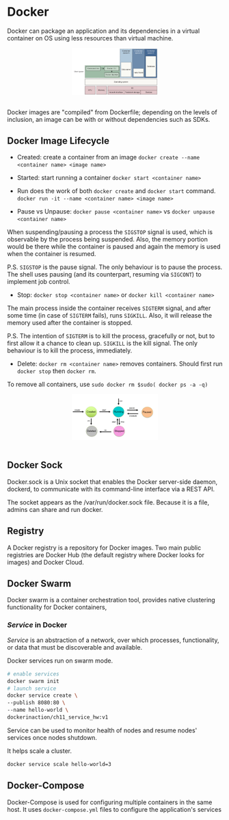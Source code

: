 # Docker

Docker can package an application and its dependencies in a virtual container on OS using less resources than virtual machine.

<div style="display: flex; justify-content: center;">
      <img src="imgs/docker_arch.png" width="40%" height="40%" alt="docker_arch" />
</div>
</br>

Docker images are "compiled" from Dockerfile; depending on the levels of inclusion, an image can be with or without dependencies such as SDKs.

## Docker Image Lifecycle

* Created: create a container from an image `docker create --name <container name> <image name>`

* Started: start running a container `docker start <container name>`

* Run does the work of both `docker create` and `docker start` command.  `docker run -it --name <container name> <image name>`

* Pause vs Unpause: `docker pause <container name>` vs `docker unpause <container name>`

When suspending/pausing a process the `SIGSTOP` signal is used, which is observable by the process being suspended. 
Also, the memory portion would be there while the container is paused and again the memory is used when the container is resumed.

P.S. `SIGSTOP` is the pause signal. The only behaviour is to pause the process. 
The shell uses pausing (and its counterpart, resuming via `SIGCONT`) to implement job control.

* Stop: `docker stop <container name>` or `docker kill <container name>`

The main process inside the container receives `SIGTERM` signal, and after some time (in case of `SIGTERM` fails), runs `SIGKILL`. 
Also, it will release the memory used after the container is stopped.

P.S. The intention of `SIGTERM` is to kill the process, gracefully or not, but to first allow it a chance to clean up.
`SIGKILL` is the kill signal. The only behaviour is to kill the process, immediately.

* Delete: `docker rm <container name>` removes containers. Should first run `docker stop` then `docker rm`.

To remove all containers, use `sudo docker rm $sudo( docker ps -a -q)`

<div style="display: flex; justify-content: center;">
      <img src="imgs/docker_img_lifecycle.png" width="40%" height="30%" alt="docker_img_lifecycle" />
</div>
</br>

## Docker Sock

Docker.sock is a Unix socket that enables the Docker server-side daemon, dockerd, to communicate with its command-line interface via a REST API.

The socket appears as the /var/run/docker.sock file. Because it is a file, admins can share and run docker.

## Registry
A Docker registry is a repository for Docker images. Two main public registries are Docker Hub (the default registry where Docker looks for images) and Docker Cloud. 

## Docker Swarm

Docker swarm is a container orchestration tool, provides native clustering functionality for Docker containers,

### *Service* in Docker

*Service* is an abstraction of a network, over which processes, functionality, or data that must be discoverable and available.

Docker services run on swarm mode.

```bash
# enable services
docker swarm init
# launch service
docker service create \
--publish 8080:80 \
--name hello-world \
dockerinaction/ch11_service_hw:v1
```

Service can be used to monitor health of nodes and resume nodes' services once nodes shutdown. 

It helps scale a cluster.
```bash
docker service scale hello-world=3
```

## Docker-Compose

Docker-Compose is used for configuring multiple containers in the same host. It uses `docker-compose.yml` files to configure the application's services